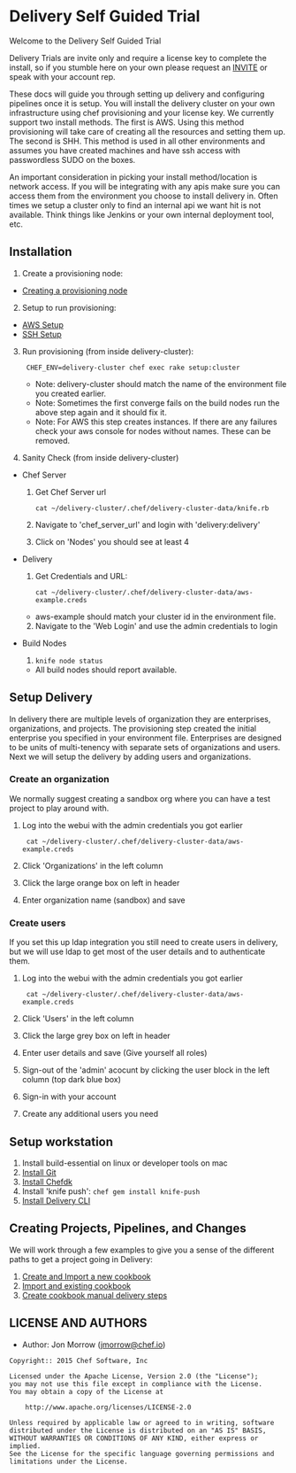 # Delivery Self Guided Trial
Welcome to the Delivery Self Guided Trial

Delivery Trials are invite only and require a license key to complete the install, so if you stumble here on your own please request an [INVITE](https://www.chef.io/delivery/) or speak with your account rep.

These docs will guide you through setting up delivery and configuring pipelines once it is setup. You will install the delivery cluster on your own infrastructure using chef provisioning and your license key. We currently support two install methods. The first is AWS. Using this method provisioning will take care of creating all the resources and setting them up. The second is SHH. This method is used in all other environments and assumes you have created machines and have ssh access with passwordless SUDO on the boxes.

An important consideration in picking your install method/location is network access. If you will be integrating with any apis make sure you can access them from the environment you choose to install delivery in. Often times we setup a cluster only to find an internal api we want hit is not available. Think things like Jenkins or your own internal deployment tool, etc.

## Installation
1. Create a provisioning node:
  * [Creating a provisioning node](provisioning_node.md)
2. Setup to run provisioning:
  * [AWS Setup](aws.md)
  * [SSH Setup](ssh.md)
3. Run provisioning (from inside delivery-cluster):

        CHEF_ENV=delivery-cluster chef exec rake setup:cluster

    * Note: delivery-cluster should match the name of the environment file you created earlier.
    * Note: Sometimes the first converge fails on the build nodes run the above step again and it should fix it.
    * Note: For AWS this step creates instances. If there are any failures check your aws console for nodes without names. These can be removed.

4. Sanity Check (from inside delivery-cluster)
  * Chef Server
    1. Get Chef Server url

        ```cat ~/delivery-cluster/.chef/delivery-cluster-data/knife.rb```

    2. Navigate to 'chef_server_url' and login with 'delivery:delivery'
    3. Click on 'Nodes' you should see at least 4
  * Delivery
    1. Get Credentials and URL:

        ```cat ~/delivery-cluster/.chef/delivery-cluster-data/aws-example.creds```

      * aws-example should match your cluster id in the environment file.
    2. Navigate to the 'Web Login' and use the admin credentials to login
  * Build Nodes
    1. ```knife node status```
      * All build nodes should report available.

## Setup Delivery
In delivery there are multiple levels of organization they are enterprises, organizations, and projects. The provisioning step created the initial enterprise you specified in your environment file. Enterprises are designed to be units of multi-tenency with separate sets of organizations and users. Next we will setup the delivery by adding users and organizations.

### Create an organization
We normally suggest creating a sandbox org where you can have a test project to play around with.

1. Log into the webui with the admin credentials you got earlier

        cat ~/delivery-cluster/.chef/delivery-cluster-data/aws-example.creds
       
2. Click 'Organizations' in the left column
3. Click the large orange box on left in header
4. Enter organization name (sandbox) and save

### Create users
If you set this up ldap integration you still need to create users in delivery, but we will use ldap to get most of the user details and to authenticate them.

1. Log into the webui with the admin credentials you got earlier

        cat ~/delivery-cluster/.chef/delivery-cluster-data/aws-example.creds
       
2. Click 'Users' in the left column
3. Click the large grey box on left in header
4. Enter user details and save (Give yourself all roles)
5. Sign-out of the 'admin' acocunt by clicking the user block in the left column (top dark blue box)
6. Sign-in with your account
7. Create any additional users you need

## Setup workstation

1. Install build-essential on linux or developer tools on mac
2. [Install Git](http://git-scm.com/book/en/v2/Getting-Started-Installing-Git)
3. [Install Chefdk](https://downloads.chef.io/chef-dk/)
4. Install 'knife push': ```chef gem install knife-push```
5. [Install Delivery CLI](install_cli.md)

## Creating Projects, Pipelines, and Changes
We will work through a few examples to give you a sense of the different paths to get a project going in Delivery:

1. [Create and Import a new cookbook](new_cookbook.md)
2. [Import and existing cookbook](import_cookbook.md)
3. [Create cookbook manual delivery steps](new_cookbook_manual.md)

## LICENSE AND AUTHORS
- Author: Jon Morrow (<jmorrow@chef.io>)

```text
Copyright:: 2015 Chef Software, Inc

Licensed under the Apache License, Version 2.0 (the "License");
you may not use this file except in compliance with the License.
You may obtain a copy of the License at

    http://www.apache.org/licenses/LICENSE-2.0

Unless required by applicable law or agreed to in writing, software
distributed under the License is distributed on an "AS IS" BASIS,
WITHOUT WARRANTIES OR CONDITIONS OF ANY KIND, either express or implied.
See the License for the specific language governing permissions and
limitations under the License.
```
